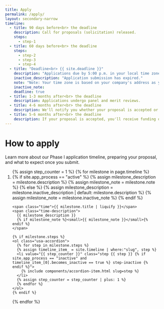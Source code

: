 ```yaml
---
title: Apply
permalink: /apply/
layout: secondary-narrow
timeline:
  - title: 90 days before<br> the deadline
    description: Call for proposals (solicitation) released.
    steps:
      - step-1
  - title: 60 days before<br> the deadline
    steps:
      - step-2
      - step-3
      - step-4
  - title: "Deadline<br> {{ site.deadline }}"
    description: "Applications due by 5:00 p.m. in your local time zone."
    inactive_description: "Application submission has expired."
    note: "Note: Your time zone is based on your company's address as you listed it in your application."
    inactive_note:
    deadline: true
  - title: 1-3 months after<br> the deadline
    description: Applications undergo panel and merit reviews.
  - title: 4-6 months after<br> the deadline
    description: We'll notify you whether your proposal is accepted or declined.
  - title: 5-6 months after<br> the deadline
    description: If your proposal is accepted, you'll receive funding of up to $225,000.
---
```

# How to apply

Learn more about our Phase I application timeline, preparing your proposal, and what to expect once you submit.

<ol class="timeline {% if site.app_process == "inactive" %} timeline-inactive {% endif %}">
{% assign step_counter = 1 %}
{% for milestone in page.timeline %}
  <li class="timeline-step{% if milestone.deadline %} timeline-step-deadline{% endif %}">
    {% if site.app_process == "active" %}
      {% assign milestone_description = milestone.description %}
      {% assign milestone_note = milestone.note %}
    {% else %}
      {% assign milestone_description = milestone.inactive_description | default: milestone.description %}
      {% assign milestone_note = milestone.inactive_note %}
    {% endif %}

    <span class="time">{{ milestone.title | liquify }}</span>
    <span class="time-description">
      {{ milestone_description }}
      {% if milestone_note %}<small>{{ milestone_note }}</small>{% endif %}
    </span>

    {% if milestone.steps %}
    <ol class="usa-accordion">
      {% for step in milestone.steps %}
      {% assign timeline_item_ = site.timeline | where:"slug", step %}
      <li value="{{ step_counter }}" class="step {{ step }} {% if site.app_process == "inactive" and timeline_item_[0].becomes_inactive == true %} step-inactive {% endif %}">
        {% include components/accordion-item.html slug=step %}
      </li>
      {% assign step_counter = step_counter | plus: 1 %}
      {% endfor %}
    </ol>
    {% endif %}
  </li>
{% endfor %}
</ol>
